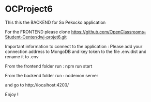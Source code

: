 # OCProject6

This this the BACKEND for So Pekocko application

For the FRONTEND please clone https://github.com/OpenClassrooms-Student-Center/dwj-projet6.git

Important information to connect to the application :
Please add your connection address to MongoDB and key token to the file .env.dist and rename it to .env


From the frontend folder run : npm run start 

From the backend folder run : nodemon server

and go to http://localhost:4200/

Enjoy !

